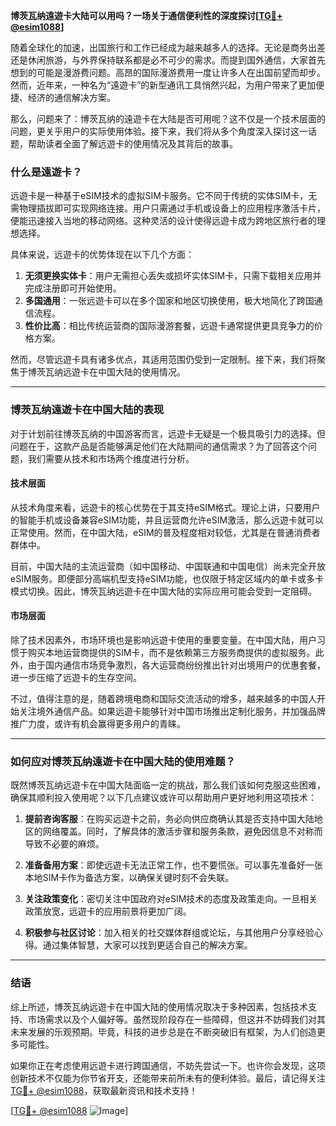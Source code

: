 **博茨瓦纳遠遊卡大陆可以用吗？一场关于通信便利性的深度探讨[[TG💪+ @esim1088](https://t.me/s/esim1088)]**

随着全球化的加速，出国旅行和工作已经成为越来越多人的选择。无论是商务出差还是休闲旅游，与外界保持联系都是必不可少的需求。而提到国外通信，大家首先想到的可能是漫游费问题。高昂的国际漫游费用一度让许多人在出国前望而却步。然而，近年来，一种名为“遠遊卡”的新型通讯工具悄然兴起，为用户带来了更加便捷、经济的通信解决方案。

那么，问题来了：博茨瓦纳的遠遊卡在大陆是否可用呢？这不仅是一个技术层面的问题，更关乎用户的实际使用体验。接下来，我们将从多个角度深入探讨这一话题，帮助读者全面了解远遊卡的使用情况及其背后的故事。

### 什么是遠遊卡？

远遊卡是一种基于eSIM技术的虚拟SIM卡服务。它不同于传统的实体SIM卡，无需物理插拔即可实现网络连接。用户只需通过手机或设备上的应用程序激活卡片，便能迅速接入当地的移动网络。这种灵活的设计使得远遊卡成为跨地区旅行者的理想选择。

具体来说，远遊卡的优势体现在以下几个方面：

1. **无须更换实体卡**：用户无需担心丢失或损坏实体SIM卡，只需下载相关应用并完成注册即可开始使用。
2. **多国通用**：一张远遊卡可以在多个国家和地区切换使用，极大地简化了跨国通信流程。
3. **性价比高**：相比传统运营商的国际漫游套餐，远遊卡通常提供更具竞争力的价格方案。

然而，尽管远遊卡具有诸多优点，其适用范围仍受到一定限制。接下来，我们将聚焦于博茨瓦纳远遊卡在中国大陆的使用情况。

---

### 博茨瓦纳遠遊卡在中国大陆的表现

对于计划前往博茨瓦纳的中国游客而言，远遊卡无疑是一个极具吸引力的选择。但问题在于，这款产品是否能够满足他们在大陆期间的通信需求？为了回答这个问题，我们需要从技术和市场两个维度进行分析。

#### 技术层面

从技术角度来看，远遊卡的核心优势在于其支持eSIM格式。理论上讲，只要用户的智能手机或设备兼容eSIM功能，并且运营商允许eSIM激活，那么远遊卡就可以正常使用。然而，在中国大陆，eSIM的普及程度相对较低，尤其是在普通消费者群体中。

目前，中国大陆的主流运营商（如中国移动、中国联通和中国电信）尚未完全开放eSIM服务。即便部分高端机型支持eSIM功能，也仅限于特定区域内的单卡或多卡模式切换。因此，博茨瓦纳远遊卡在中国大陆的实际应用可能会受到一定阻碍。

#### 市场层面

除了技术因素外，市场环境也是影响远遊卡使用的重要变量。在中国大陆，用户习惯于购买本地运营商提供的SIM卡，而不是依赖第三方服务商提供的虚拟服务。此外，由于国内通信市场竞争激烈，各大运营商纷纷推出针对出境用户的优惠套餐，进一步压缩了远遊卡的生存空间。

不过，值得注意的是，随着跨境电商和国际交流活动的增多，越来越多的中国人开始关注境外通信产品。如果远遊卡能够针对中国市场推出定制化服务，并加强品牌推广力度，或许有机会赢得更多用户的青睐。

---

### 如何应对博茨瓦纳遠遊卡在中国大陆的使用难题？

既然博茨瓦纳远遊卡在中国大陆面临一定的挑战，那么我们该如何克服这些困难，确保其顺利投入使用呢？以下几点建议或许可以帮助用户更好地利用这项技术：

1. **提前咨询客服**：在购买远遊卡之前，务必向供应商确认其是否支持中国大陆地区的网络覆盖。同时，了解具体的激活步骤和服务条款，避免因信息不对称而导致不必要的麻烦。

2. **准备备用方案**：即使远遊卡无法正常工作，也不要慌张。可以事先准备好一张本地SIM卡作为备选方案，以确保关键时刻不会失联。

3. **关注政策变化**：密切关注中国政府对eSIM技术的态度及政策走向。一旦相关政策放宽，远遊卡的应用前景将更加广阔。

4. **积极参与社区讨论**：加入相关的社交媒体群组或论坛，与其他用户分享经验心得。通过集体智慧，大家可以找到更适合自己的解决方案。

---

### 结语

综上所述，博茨瓦纳远遊卡在中国大陆的使用情况取决于多种因素，包括技术支持、市场需求以及个人偏好等。虽然现阶段存在一些障碍，但这并不妨碍我们对其未来发展的乐观预期。毕竟，科技的进步总是在不断突破旧有框架，为人们创造更多可能性。

如果你正在考虑使用远遊卡进行跨国通信，不妨先尝试一下。也许你会发现，这项创新技术不仅能为你节省开支，还能带来前所未有的便利体验。最后，请记得关注[TG💪+ @esim1088](https://t.me/s/esim1088)，获取最新资讯和技术支持！

[[TG💪+ @esim1088](https://t.me/s/esim1088) ![Image](https://i.postimg.cc/4NQfJmqS/Snipaste-2025-05-13-00-14-12.png)]